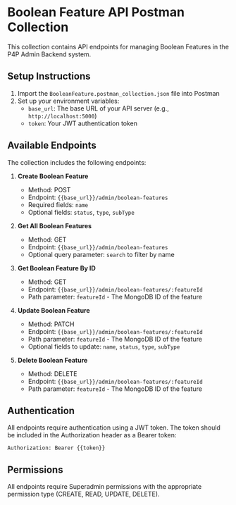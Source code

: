# Boolean Feature API Postman Collection

This collection contains API endpoints for managing Boolean Features in the P4P Admin Backend system.

## Setup Instructions

1. Import the `BooleanFeature.postman_collection.json` file into Postman
2. Set up your environment variables:
   - `base_url`: The base URL of your API server (e.g., `http://localhost:5000`)
   - `token`: Your JWT authentication token

## Available Endpoints

The collection includes the following endpoints:

1. **Create Boolean Feature**

   - Method: POST
   - Endpoint: `{{base_url}}/admin/boolean-features`
   - Required fields: `name`
   - Optional fields: `status`, `type`, `subType`

2. **Get All Boolean Features**

   - Method: GET
   - Endpoint: `{{base_url}}/admin/boolean-features`
   - Optional query parameter: `search` to filter by name

3. **Get Boolean Feature By ID**

   - Method: GET
   - Endpoint: `{{base_url}}/admin/boolean-features/:featureId`
   - Path parameter: `featureId` - The MongoDB ID of the feature

4. **Update Boolean Feature**

   - Method: PATCH
   - Endpoint: `{{base_url}}/admin/boolean-features/:featureId`
   - Path parameter: `featureId` - The MongoDB ID of the feature
   - Optional fields to update: `name`, `status`, `type`, `subType`

5. **Delete Boolean Feature**
   - Method: DELETE
   - Endpoint: `{{base_url}}/admin/boolean-features/:featureId`
   - Path parameter: `featureId` - The MongoDB ID of the feature

## Authentication

All endpoints require authentication using a JWT token. The token should be included in the Authorization header as a Bearer token:

```
Authorization: Bearer {{token}}
```

## Permissions

All endpoints require Superadmin permissions with the appropriate permission type (CREATE, READ, UPDATE, DELETE).
